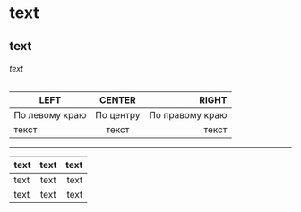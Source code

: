 # text
## text
###### text
| LEFT | CENTER | RIGHT |
|----------------|:---------:|----------------:|
| По левому краю | По центру | По правому краю |
| текст | текст | текст |
-------------------
| text | text | text |
|------------|:---------:|------------:|
| text | text | text |
| text | text | text |
